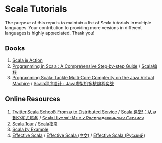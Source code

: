 Scala Tutorials
===============

The purpose of this repo is to maintain a list of Scala tutorials in multiple languages. Your contribution to providing more versions in different languages is highly appreciated. Thank you!

## Books
1. [Scala in Action](http://www.amazon.com/Scala-Action-Nilanjan-Raychaudhuri/dp/1935182757)
2. [Programming in Scala : A Comprehensive Step-by-step Guide](http://www.amazon.com/Programming-Scala-Comprehensive-Step-Step/dp/0981531644) / [Scala编程](http://book.douban.com/subject/5377415/)
3. [Programming Scala: Tackle Multi-Core Complexity on the Java Virtual Machine](http://www.amazon.com/Programming-Scala-Multi-Core-Complexity-Programmers/dp/193435631X) / [Scala程序设计 : Java虚拟机多核编程实战](http://book.douban.com/subject/4909629/)

## Online Resources  
1. [Twitter Scala School!: From ∅ to Distributed Service](http://twitter.github.io/scala_school/) / [Scala 课堂!：从 ∅ 到分布式服务](http://twitter.github.io/scala_school/zh_cn/index.html) / [Scala Школа!: Из ∅ к Распределенному Сервису](http://twitter.github.io/scala_school/ru/index.html)
2. [Scala Tour](http://www.scala-tour.com/) / [Scala指南](http://zh.scala-tour.com/)
3. [Scala by Example](http://www.scala-lang.org/docu/files/ScalaByExample.pdf)
4. [Effective Scala](http://twitter.github.io/effectivescala) / [Effective Scala (中文)](http://twitter.github.io/effectivescala/index-cn.html) / [Effective Scala (Русский)](http://twitter.github.io/effectivescala/index-ru.html)

